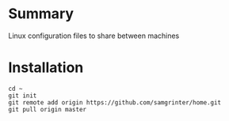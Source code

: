 # Summary
Linux configuration files to share between machines

# Installation
```shell
cd ~
git init
git remote add origin https://github.com/samgrinter/home.git
git pull origin master
```
